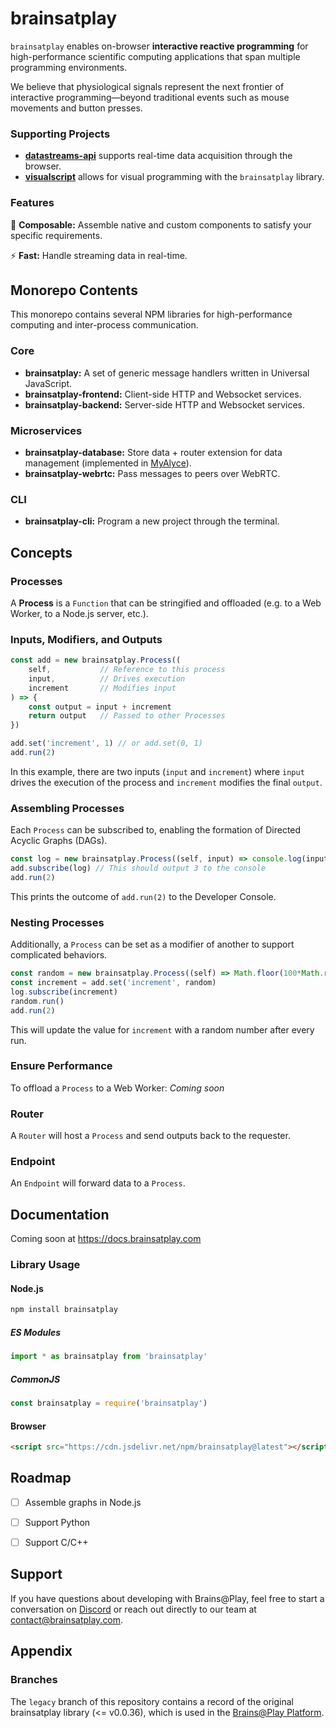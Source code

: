 # brainsatplay
`brainsatplay` enables on-browser **interactive reactive programming** for high-performance scientific computing applications that span multiple programming environments. 

We believe that physiological signals represent the next frontier of interactive programming—beyond traditional events such as mouse movements and button presses.

### Supporting Projects
- [**datastreams-api**](https://github.com/brainsatplay/datastreams-api) supports real-time data acquisition through the browser.
- [**visualscript**](https://github.com/brainsatplay/visualscript) allows for visual programming with the `brainsatplay` library.

### Features
🧩 **Composable:** Assemble native and custom components to satisfy your specific requirements.

⚡ **Fast:** Handle streaming data in real-time.

## Monorepo Contents
This monorepo contains several NPM libraries for high-performance computing and inter-process communication.

### Core
- **brainsatplay:** A set of generic message handlers written in Universal JavaScript.
- **brainsatplay-frontend:** Client-side HTTP and Websocket services.
- **brainsatplay-backend:** Server-side HTTP and Websocket services.

### Microservices
- **brainsatplay-database:** Store data + router extension for data management (implemented in [MyAlyce](https://github.com/MyAlyce/myalyce)).
- **brainsatplay-webrtc:** Pass messages to peers over WebRTC.

### CLI
- **brainsatplay-cli:** Program a new project through the terminal.



## Concepts
### Processes
A **Process** is a `Function` that can be stringified and offloaded (e.g. to a Web Worker, to a Node.js server, etc.).

### Inputs, Modifiers, and Outputs
```javascript
const add = new brainsatplay.Process((
    self,           // Reference to this process
    input,          // Drives execution
    increment       // Modifies input
) => {
    const output = input + increment
    return output   // Passed to other Processes
})

add.set('increment', 1) // or add.set(0, 1)
add.run(2)
```

In this example, there are two inputs (`input` and `increment`) where `input` drives the execution of the process and `increment` modifies the final `output`. 

### Assembling Processes
Each `Process` can be subscribed to, enabling the formation of Directed Acyclic Graphs (DAGs).

```javascript
const log = new brainsatplay.Process((self, input) => console.log(input))
add.subscribe(log) // This should output 3 to the console
add.run(2)
```

This prints the outcome of `add.run(2)` to the Developer Console.

### Nesting Processes
Additionally, a `Process` can be set as a modifier of another to support  complicated behaviors.
```javascript
const random = new brainsatplay.Process((self) => Math.floor(100*Math.random()))
const increment = add.set('increment', random)
log.subscribe(increment)
random.run()
add.run(2)
```

This will update the value for `increment` with a random number after every run.

### Ensure Performance
To offload a `Process` to a Web Worker:
*Coming soon*

### Router
A `Router` will host a `Process` and send outputs back to the requester.

### Endpoint
An `Endpoint` will forward data to a `Process`.

## Documentation
Coming soon at https://docs.brainsatplay.com

### Library Usage
#### Node.js
```bash
npm install brainsatplay
``` 

##### ES Modules
```javascript
import * as brainsatplay from 'brainsatplay'
```

##### CommonJS
```javascript
const brainsatplay = require('brainsatplay')
``` 

#### Browser
```html
<script src="https://cdn.jsdelivr.net/npm/brainsatplay@latest"></script>
```

## Roadmap
- [ ] Assemble graphs in Node.js
- [ ] Support Python
- [ ] Support C/C++


## Support
If you have questions about developing with Brains@Play, feel free to start a conversation on [Discord](https://discord.gg/tQ8P79tw8j) or reach out directly to our team at [contact@brainsatplay.com](mailto:contact@brainsatplay.com).


## Appendix
### Branches
The `legacy` branch of this repository contains a record of the original brainsatplay library (<= v0.0.36), which is used in the [Brains@Play Platform](https://github.com/brainsatplay/platform).

